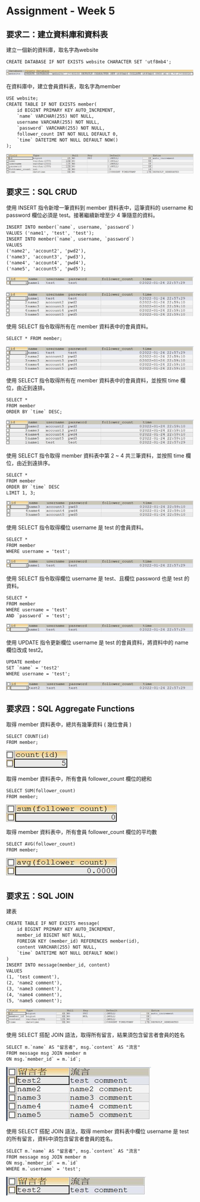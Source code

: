 # Assignment - Week 5

## 要求二：建立資料庫和資料表

建立一個新的資料庫，取名字為website

```mysql
CREATE DATABASE IF NOT EXISTS website CHARACTER SET 'utf8mb4';
```

![](./Figs/2-1.JPG)

在資料庫中，建立會員資料表，取名字為member

```mysql
USE website;
CREATE TABLE IF NOT EXISTS member(
    id BIGINT PRIMARY KEY AUTO_INCREMENT,
    `name` VARCHAR(255) NOT NULL,
    username VARCHAR(255) NOT NULL,
    `password` VARCHAR(255) NOT NULL,
    follower_count INT NOT NULL DEFAULT 0,
    `time` DATETIME NOT NULL DEFAULT NOW()
);
```

![](./Figs/2-2.jpg)



## 要求三：SQL CRUD

使用 INSERT 指令新增一筆資料到 member 資料表中，這筆資料的 username 和password 欄位必須是 test。接著繼續新增至少 4 筆隨意的資料。

```mysql
INSERT INTO member(`name`, username, `password`)
VALUES ('name1', 'test', 'test');
INSERT INTO member(`name`, username, `password`)
VALUES 
('name2', 'account2', 'pwd2'),
('name3', 'account3', 'pwd3'),
('name4', 'account4', 'pwd4'),
('name5', 'account5', 'pwd5');
```

![](./Figs/3-1.jpg)

![](./Figs/3-2.jpg)

使用 SELECT 指令取得所有在 member 資料表中的會員資料。

```mysql
SELECT * FROM member;
```

![](./Figs/3-2.jpg)

使用 SELECT 指令取得所有在 member 資料表中的會員資料，並按照 time 欄位，由近到遠排。

```mysql
SELECT *
FROM member
ORDER BY `time` DESC;
```

![](./Figs/3-3.jpg)

使用 SELECT 指令取得 member 資料表中第 2 ~ 4 共三筆資料，並按照 time 欄位，由近到遠排序。

```mysql
SELECT *
FROM member
ORDER BY `time` DESC
LIMIT 1, 3;
```

![](./Figs/3-4.jpg)

使用 SELECT 指令取得欄位 username 是 test 的會員資料。

```mysql
SELECT *
FROM member
WHERE username = 'test';
```

![](./Figs/3-5.jpg)

使用 SELECT 指令取得欄位 username 是 test、且欄位 password 也是 test 的資料。

```mysql
SELECT *
FROM member
WHERE username = 'test'
AND `password` = 'test';
```

![](./Figs/3-5.jpg)

使用 UPDATE 指令更新欄位 username 是 test 的會員資料，將資料中的 name 欄位改成 test2。

```mysql
UPDATE member
SET `name` = 'test2'
WHERE username = 'test';
```

![](./Figs/3-6.jpg)

## 要求四：SQL Aggregate Functions

取得 member 資料表中，總共有幾筆資料 ( 幾位會員 )

```mysql
SELECT COUNT(id)
FROM member;
```

![](./Figs/4-1.jpg)

取得 member 資料表中，所有會員 follower_count 欄位的總和

```mysql
SELECT SUM(follower_count)
FROM member;
```

![](./Figs/4-2.jpg)

取得 member 資料表中，所有會員 follower_count 欄位的平均數

```mysql
SELECT AVG(follower_count)
FROM member;
```

![](./Figs/4-3.jpg)

## 要求五：SQL JOIN

建表

```mysql
CREATE TABLE IF NOT EXISTS message(
    id BIGINT PRIMARY KEY AUTO_INCREMENT,
    member_id BIGINT NOT NULL,
    FOREIGN KEY (member_id) REFERENCES member(id),
    content VARCHAR(255) NOT NULL,
    `time` DATETIME NOT NULL DEFAULT NOW()
)
INSERT INTO message(member_id, content)
VALUES
(1, 'test comment'),
(2, 'name2 comment'),
(3, 'name3 comment'),
(4, 'name4 comment'),
(5, 'name5 comment');
```

![](./Figs/5-1.jpg)

使用 SELECT 搭配 JOIN 語法，取得所有留言，結果須包含留言者會員的姓名

```mysql
SELECT m.`name` AS "留言者", msg.`content` AS "流言"
FROM message msg JOIN member m
ON msg.`member_id` = m.`id`;
```

![](./Figs/5-2.jpg)

使用 SELECT 搭配 JOIN 語法，取得 member 資料表中欄位 username 是 test 的所有留言，資料中須包含留言者會員的姓名。

```mysql
SELECT m.`name` AS "留言者", msg.`content` AS "流言"
FROM message msg JOIN member m
ON msg.`member_id` = m.`id`
WHERE m.`username` = 'test';
```

![](./Figs/5-3.jpg)